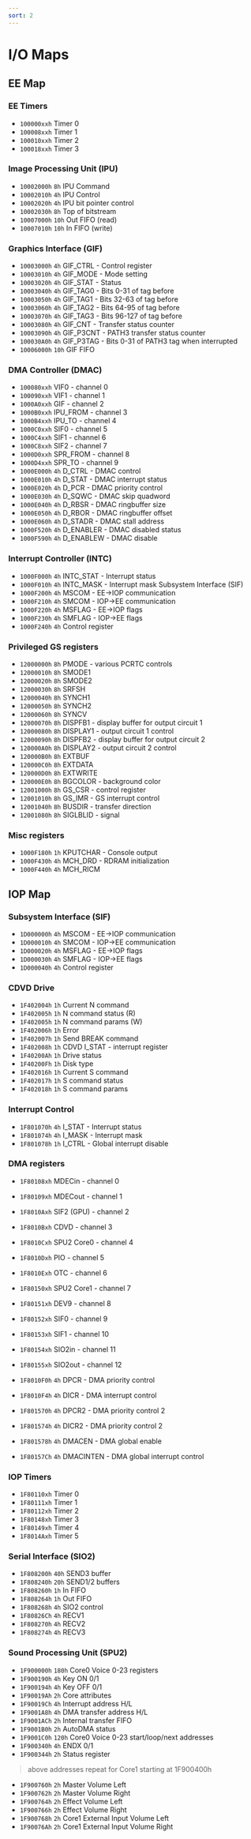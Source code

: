 ```yaml
---
sort: 2
---
```


# I/O Maps

## EE Map
### EE Timers
- `100000xxh`       Timer 0
- `100008xxh`        Timer 1
- `100010xxh`        Timer 2
- `100018xxh`        Timer 3
### Image Processing Unit (IPU)
- `10002000h` `8h`     IPU Command
- `10002010h` `4h`     IPU Control
- `10002020h` `4h`     IPU bit pointer control
- `10002030h` `8h`     Top of bitstream
- `10007000h` `10h`    Out FIFO (read)
- `10007010h` `10h`    In FIFO (write)
### Graphics Interface (GIF)
- `10003000h` `4h`     GIF_CTRL - Control register
- `10003010h` `4h`     GIF_MODE - Mode setting
- `10003020h` `4h`     GIF_STAT - Status
- `10003040h` `4h`     GIF_TAG0 - Bits 0-31 of tag before
- `10003050h` `4h`     GIF_TAG1 - Bits 32-63 of tag before
- `10003060h` `4h`     GIF_TAG2 - Bits 64-95 of tag before
- `10003070h` `4h`     GIF_TAG3 - Bits 96-127 of tag before
- `10003080h` `4h`     GIF_CNT - Transfer status counter
- `10003090h` `4h`     GIF_P3CNT - PATH3 transfer status counter
- `100030A0h` `4h`     GIF_P3TAG - Bits 0-31 of PATH3 tag when interrupted
- `10006000h` `10h`    GIF FIFO
### DMA Controller (DMAC)
- `100080xxh`        VIF0 - channel 0
- `100090xxh`        VIF1 - channel 1
- `1000A0xxh`        GIF - channel 2
- `1000B0xxh`        IPU_FROM - channel 3
- `1000B4xxh`        IPU_TO - channel 4
- `1000C0xxh`        SIF0 - channel 5
- `1000C4xxh`        SIF1 - channel 6
- `1000C8xxh`        SIF2 - channel 7
- `1000D0xxh`        SPR_FROM - channel 8
- `1000D4xxh`        SPR_TO - channel 9
- `1000E000h` `4h`     D_CTRL - DMAC control
- `1000E010h` `4h`     D_STAT - DMAC interrupt status
- `1000E020h` `4h`     D_PCR - DMAC priority control
- `1000E030h` `4h`     D_SQWC - DMAC skip quadword
- `1000E040h` `4h`     D_RBSR - DMAC ringbuffer size
- `1000E050h` `4h`     D_RBOR - DMAC ringbuffer offset
- `1000E060h` `4h`     D_STADR - DMAC stall address
- `1000F520h` `4h`     D_ENABLER - DMAC disabled status
- `1000F590h` `4h`     D_ENABLEW - DMAC disable
### Interrupt Controller (INTC)
- `1000F000h` `4h`     INTC_STAT - Interrupt status
- `1000F010h` `4h`     INTC_MASK - Interrupt mask
Subsystem Interface (SIF)
- `1000F200h` `4h`     MSCOM - EE->IOP communication
- `1000F210h` `4h`     SMCOM - IOP->EE communication
- `1000F220h` `4h`     MSFLAG - EE->IOP flags
- `1000F230h` `4h`     SMFLAG - IOP->EE flags
- `1000F240h` `4h`     Control register
### Privileged GS registers
- `12000000h` `8h`     PMODE - various PCRTC controls
- `12000010h` `8h`     SMODE1
- `12000020h` `8h`     SMODE2
- `12000030h` `8h`     SRFSH
- `12000040h` `8h`     SYNCH1
- `12000050h` `8h`     SYNCH2
- `12000060h` `8h`     SYNCV
- `12000070h` `8h`     DISPFB1 - display buffer for output circuit 1
- `12000080h` `8h`     DISPLAY1 - output circuit 1 control
- `12000090h` `8h`     DISPFB2 - display buffer for output circuit 2
- `120000A0h` `8h`     DISPLAY2 - output circuit 2 control
- `120000B0h` `8h`     EXTBUF
- `120000C0h` `8h`     EXTDATA
- `120000D0h` `8h`     EXTWRITE
- `120000E0h` `8h`     BGCOLOR - background color
- `12001000h` `8h`     GS_CSR - control register
- `12001010h` `8h`     GS_IMR - GS interrupt control
- `12001040h` `8h`     BUSDIR - transfer direction
- `12001080h` `8h`     SIGLBLID - signal
### Misc registers
- `1000F180h` `1h`     KPUTCHAR - Console output
- `1000F430h` `4h`     MCH_DRD - RDRAM initialization
- `1000F440h` `4h`     MCH_RICM

## IOP Map
### Subsystem Interface (SIF)
- `1D000000h` `4h`     MSCOM - EE->IOP communication
- `1D000010h` `4h`     SMCOM - IOP->EE communication
- `1D000020h` `4h`     MSFLAG - EE->IOP flags
- `1D000030h` `4h`     SMFLAG - IOP->EE flags
- `1D000040h` `4h`     Control register
### CDVD Drive
- `1F402004h` `1h`     Current N command
- `1F402005h` `1h`     N command status (R)
- `1F402005h` `1h`     N command params (W)
- `1F402006h` `1h`     Error
- `1F402007h` `1h`     Send BREAK command
- `1F402008h` `1h`     CDVD I_STAT - interrupt register
- `1F40200Ah` `1h`     Drive status
- `1F40200Fh` `1h`     Disk type
- `1F402016h` `1h`     Current S command
- `1F402017h` `1h`     S command status
- `1F402018h` `1h`     S command params
### Interrupt Control
- `1F801070h` `4h`     I_STAT - Interrupt status
- `1F801074h` `4h`     I_MASK - Interrupt mask
- `1F801078h` `1h`     I_CTRL - Global interrupt disable
### DMA registers
- `1F80108xh`        MDECin - channel 0
- `1F80109xh`        MDECout - channel 1
- `1F8010Axh`        SIF2 (GPU) - channel 2
- `1F8010Bxh`        CDVD - channel 3
- `1F8010Cxh`        SPU2 Core0 - channel 4
- `1F8010Dxh`        PIO - channel 5
- `1F8010Exh`        OTC - channel 6
- `1F80150xh`        SPU2 Core1 - channel 7
- `1F80151xh`        DEV9 - channel 8
- `1F80152xh`        SIF0 - channel 9
- `1F80153xh`        SIF1 - channel 10
- `1F80154xh`        SIO2in - channel 11
- `1F80155xh`        SIO2out - channel 12
  
- `1F8010F0h` `4h`     DPCR - DMA priority control
- `1F8010F4h` `4h`     DICR - DMA interrupt control
- `1F801570h` `4h`     DPCR2 - DMA priority control 2
- `1F801574h` `4h`     DICR2 - DMA priority control 2
- `1F801578h` `4h`     DMACEN - DMA global enable
- `1F80157Ch` `4h`     DMACINTEN - DMA global interrupt control
### IOP Timers
- `1F80110xh`        Timer 0
- `1F80111xh`        Timer 1
- `1F80112xh`        Timer 2
- `1F80148xh`        Timer 3
- `1F80149xh`        Timer 4
- `1F8014Axh`        Timer 5
### Serial Interface (SIO2)
- `1F808200h` `40h`    SEND3 buffer
- `1F808240h` `20h`    SEND1/2 buffers
- `1F808260h` `1h`     In FIFO
- `1F808264h` `1h`     Out FIFO
- `1F808268h` `4h`     SIO2 control
- `1F80826Ch` `4h`     RECV1
- `1F808270h` `4h`     RECV2
- `1F808274h` `4h`     RECV3
### Sound Processing Unit (SPU2)
- `1F900000h` `180h`   Core0 Voice 0-23 registers
- `1F900190h` `4h`     Key ON 0/1
- `1F900194h` `4h`     Key OFF 0/1
- `1F90019Ah` `2h`     Core attributes
- `1F90019Ch` `4h`     Interrupt address H/L
- `1F9001A8h` `4h`     DMA transfer address H/L
- `1F9001ACh` `2h`     Internal transfer FIFO
- `1F9001B0h` `2h`     AutoDMA status
- `1F9001C0h` `120h`   Core0 Voice 0-23 start/loop/next addresses
- `1F900340h` `4h`     ENDX 0/1
- `1F900344h` `2h`     Status register
  
> above addresses repeat for Core1 starting at 1F900400h
  
- `1F900760h` `2h`     Master Volume Left
- `1F900762h` `2h`     Master Volume Right
- `1F900764h` `2h`     Effect Volume Left
- `1F900766h` `2h`     Effect Volume Right
- `1F900768h` `2h`     Core1 External Input Volume Left
- `1F90076Ah` `2h`     Core1 External Input Volume Right
